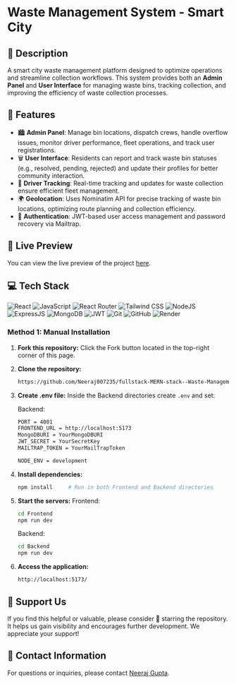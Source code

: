 # Waste Management System - Smart City

## 📝 Description

A smart city waste management platform designed to optimize operations and streamline collection workflows. This system provides both an **Admin Panel** and **User Interface** for managing waste bins, tracking collection, and improving the efficiency of waste collection processes.

## 🔮 Features

- 🏙️ **Admin Panel**: Manage bin locations, dispatch crews, handle overflow issues, monitor driver performance, fleet operations, and track user registrations.
- 🗑️ **User Interface**: Residents can report and track waste bin statuses (e.g., resolved, pending, rejected) and update their profiles for better community interaction.
- 🚚 **Driver Tracking**: Real-time tracking and updates for waste collection ensure efficient fleet management.
- 🌍 **Geolocation**: Uses Nominatim API for precise tracking of waste bin locations, optimizing route planning and collection efficiency.
- 🔐 **Authentication**: JWT-based user access management and password recovery via Mailtrap.

## 🚀 Live Preview

You can view the live preview of the project [here](https://fullstack-mern-stack-waste-management.onrender.com).

## 💻 Tech Stack

![React](https://img.shields.io/badge/React-20232A?style=for-the-badge&logo=react&logoColor=61DAFB)
![JavaScript](https://img.shields.io/badge/JavaScript-20232A?style=for-the-badge&logo=javascript&logoColor=F7DF1E)
![React Router](https://img.shields.io/badge/React_Router-CA4245?style=for-the-badge&logo=react-router&logoColor=white)
![Tailwind CSS](https://img.shields.io/badge/Tailwind_CSS-38B2AC?style=for-the-badge&logo=tailwind-css&logoColor=white)
![NodeJS](https://img.shields.io/badge/Node.js-43853D?style=for-the-badge&logo=node.js&logoColor=white)
![ExpressJS](https://img.shields.io/badge/Express.js-404D59?style=for-the-badge)
![MongoDB](https://img.shields.io/badge/MongoDB-47A248?style=for-the-badge&logo=mongodb&logoColor=white)
![JWT](https://img.shields.io/badge/JSON%20Web%20Tokens-000000?style=for-the-badge)
![Git](https://img.shields.io/badge/GIT-E44C30?style=for-the-badge&logo=git&logoColor=white)
![GitHub](https://img.shields.io/badge/GitHub-100000?style=for-the-badge&logo=github&logoColor=white)
![Render](https://img.shields.io/badge/Render-11C8D1?style=for-the-badge&logo=render&logoColor=white)

### Method 1: Manual Installation

1. **Fork this repository:** Click the Fork button located in the top-right corner of this page.
2. **Clone the repository:**
   ```bash
   https://github.com/Neeraj007235/fullstack-MERN-stack--Waste-Management-System-for-Smart-City-s.git
   ```
3. **Create .env file:**
   Inside the Backend directories create `.env` and set:

   Backend:

   ```bash
   PORT = 4001
   FRONTEND_URL = http://localhost:5173
   MongoDBURI = YourMongoDBURI
   JWT_SECRET = YourSecretKey 
   MAILTRAP_TOKEN = YourMailTrapToken

   NODE_ENV = development

   ```

4. **Install dependencies:**
   ```bash
   npm install     # Run in both Frontend and Backend directories
   ```
5. **Start the servers:**
   Frontend:
   ```bash
   cd Frontend
   npm run dev
   ```
   Backend:
   ```bash
   cd Backend
   npm run dev
   ```
6. **Access the application:**
   ```bash
   http://localhost:5173/
   ```
   
## 🌟 Support Us

If you find this helpful or valuable, please consider 🌟 starring the repository. It helps us gain visibility and encourages further development. We appreciate your support!

## 📧 Contact Information

For questions or inquiries, please contact [Neeraj Gupta](mailto:guptaneeraj2811@gmail.com).
